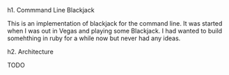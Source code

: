 h1. Commmand Line Blackjack

This is an implementation of blackjack for the command line. It was started
when I was out in Vegas and playing some Blackjack. I had wanted to build
somehthing in ruby for a while now but never had any ideas.

h2. Architecture

TODO
